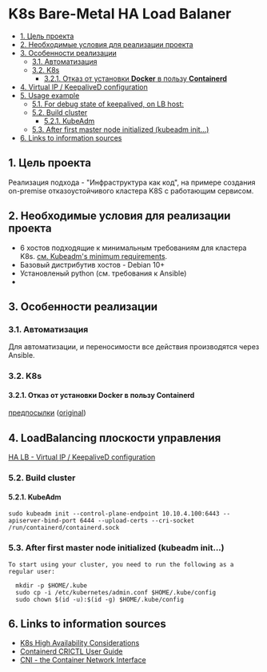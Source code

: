 # K8s Bare-Metal HA Load Balaner <!-- omit in toc -->
- [1. Цель проекта](#1-цель-проекта)
- [2. Необходимые условия для реализации проекта](#2-необходимые-условия-для-реализации-проекта)
- [3. Особенности реализации](#3-особенности-реализации)
  - [3.1. Автоматизация](#31-автоматизация)
  - [3.2. K8s](#32-k8s)
    - [3.2.1. Отказ от установки __Docker__ в пользу __Сontainerd__](#321-отказ-от-установки-docker-в-пользу-сontainerd)
- [4. Virtual IP / KeepaliveD configuration](#4-virtual-ip--keepalived-configuration)
- [5. Usage example](#5-usage-example)
  - [5.1. For debug state of keepalived, on LB host:](#51-for-debug-state-of-keepalived-on-lb-host)
  - [5.2. Build cluster](#52-build-cluster)
    - [5.2.1. KubeAdm](#521-kubeadm)
  - [5.3. After first master node initialized (kubeadm init...)](#53-after-first-master-node-initialized-kubeadm-init)
- [6. Links to information sources](#6-links-to-information-sources)

## 1. Цель проекта

  Реализация подхода - "Инфраструктура как код", на примере создания on-premise отказоустойчивого кластера K8S с работающим сервисом.




## 2. Необходимые условия для реализации проекта

  * 6 хостов подходящие к минимальным требованиям для кластера K8s. [см. Kubeadm's minimum requirements](https://kubernetes.io/docs/setup/production-environment/tools/kubeadm/install-kubeadm/#before-you-begin).
  * Базовый дистрибутив хостов - Debian 10+
  * Установленый python (см. требования к Ansible)
  * 
  
## 3. Особенности реализации

### 3.1. Автоматизация

  Для автоматизации, и переносимости все действия производятся через Ansible.
### 3.2. K8s
#### 3.2.1. Отказ от установки __Docker__ в пользу __Сontainerd__ 
  
  [предпосылки](https://habr.com/ru/company/flant/blog/414875/) ([original](https://kubernetes.io/blog/2018/05/24/kubernetes-containerd-integration-goes-ga/)) 

## 4. LoadBalancing плоскости управления

[HA LB - Virtual IP / KeepaliveD configuration](./roles/HA-LoadBalancing/README.MD)

### 5.2. Build cluster
#### 5.2.1. KubeAdm

    sudo kubeadm init --control-plane-endpoint 10.10.4.100:6443 --apiserver-bind-port 6444 --upload-certs --cri-socket /run/containerd/containerd.sock

### 5.3. After first master node initialized (kubeadm init...) 

    To start using your cluster, you need to run the following as a regular user:

      mkdir -p $HOME/.kube
      sudo cp -i /etc/kubernetes/admin.conf $HOME/.kube/config
      sudo chown $(id -u):$(id -g) $HOME/.kube/config

## 6. Links to information sources
  * [K8s High Availability Considerations](https://github.com/kubernetes/kubeadm/blob/master/docs/ha-considerations.md#keepalived-and-haproxy)
  * [Containerd CRICTL User Guide](https://github.com/containerd/cri/blob/master/docs/crictl.md#install-crictl)
  * [CNI - the Container Network Interface](https://github.com/containernetworking/cni#how-do-i-use-cni)
